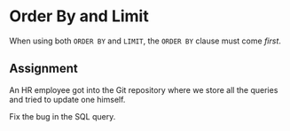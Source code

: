 # Order By and Limit

When using both `ORDER BY` and `LIMIT`, the `ORDER BY` clause must come *first*.

## Assignment

An HR employee got into the Git repository where we store all the queries and tried to update one himself.

Fix the bug in the SQL query.
